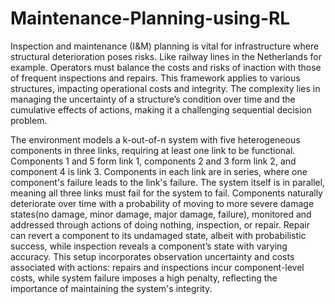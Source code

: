 # Maintenance-Planning-using-RL
Inspection and maintenance (I\&M) planning is vital for infrastructure where structural deterioration poses risks. Like railway lines in the Netherlands for example. Operators must balance the costs and risks of inaction with those of frequent inspections and repairs. This framework applies to various structures, impacting operational costs and integrity. The complexity lies in managing the uncertainty of a structure’s condition over time and the cumulative effects of actions, making it a challenging sequential decision problem.

The environment models a k-out-of-n system with five heterogeneous components in three links, requiring at least one link to be functional. Components 1 and 5 form link 1, components 2 and 3 form link 2, and component 4 is link 3. Components in each link are in series, where one component's failure leads to the link's failure. The system itself is in parallel, meaning all three links must fail for the system to fail. Components naturally deteriorate over time with a probability of moving to more severe damage states(no damage, minor damage, major damage, failure), monitored and addressed through actions of doing nothing, inspection, or repair. Repair can revert a component to its undamaged state, albeit with probabilistic success, while inspection reveals a component’s state with varying accuracy. This setup incorporates observation uncertainty and costs associated with actions: repairs and inspections incur component-level costs, while system failure imposes a high penalty, reflecting the importance of maintaining the system's integrity.

